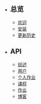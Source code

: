 - ## 总览
    - [欢迎](/{{route}}/{{version}}/overview)
    - [安装](/{{route}}/{{version}}/install)
    - [更新历史](/{{route}}/{{version}}/changelog)
- ## API
    - [综述](/{{route}}/{{version}}/api/overview)
    - [用户](/{{route}}/{{version}}/api/user)
    - [个人作业](/{{route}}/{{version}}/api/personalAssignment)
    - [课程](/{{route}}/{{version}}/api/course)
    - [作业](/{{route}}/{{version}}/api/assignment)
    - [博客](/{{route}}/{{version}}/api/blogFeed)
